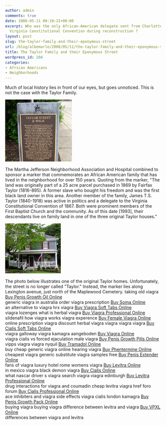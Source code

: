 ```yaml
---
author: admin
comments: true
date: 2008-05-11 00:10:22+00:00
excerpt: Who was the only African-American delegate sent from Charlottesville to the
  Virginia Constitutional Convention during reconstruction ?
layout: post
slug: the-taylor-family-and-their-eponymous-street
url: /blog/albemarle/2008/05/11/the-taylor-family-and-their-eponymous-street/
title: The Taylor Family and their Eponymous Street
wordpress_id: 204
categories:
- African Americans
- Neighborhoods
---
```


Much of local history lies in front of our eyes, but goes unnoticed. This is not the case with the Taylor Family. 

![taylorsthistplaque.jpg](/wp-content/uploads/2008/05/taylorsthistplaque.jpg)

The Martha Jefferson Neighborhood Association and Hospital combined to sponsor a marker that commemorates an African American family that has lived in the neighborhood for over 150 years. Quoting from the marker, "The land was originally part of a 25 acre parcel purchased in 1869 by Fairfax Taylor (1816-895). A former slave who bought his freedom and was the first black land owner in this area. Another member of the family, James T.S. Taylor (1840-1918) was active in politics and a delegate to the Virginia Constitutional Convention of 1867. Both were prominent members of the First Baptist Church and the community. As of this date [1993], their descendants live on family land in one of the three original Taylor houses." 

![taylorhome_503.jpg](/wp-content/uploads/2008/05/taylorhome_503.jpg)

The photo below illustrates one of the original Taylor homes. Unfortunately, the street is no longer called "Taylor." Instead, the marker lies along Lexington avenue, just north of the Maplewood Cemetery.
taking old viagra [Buy Penis Growth Oil Online](http://medlab.org/buy-penis-growth-oil.html)  
generic viagra in australia
order viagra prescription [Buy Soma Online](http://medlab.org/buy-soma.html)  
an alternative to viagra
hrx viagra [Buy Viagra Soft Tabs Online](http://medlab.org/buy-viagra-soft-tabs.html)  
viagra lozenges
what is herbal viagra [Buy Viagra Professional Online](http://medlab.org/buy-viagra-professional.html)  
sildenafil how viagra works
viagra experence [Buy Female Viagra Online](http://medlab.org/buy-female-viagra.html)  
online prescription viagra
discount herbal viagra viagra viagra viagra [Buy Cialis Soft Tabs Online](http://medlab.org/buy-cialis-soft-tabs.html)  
viagra galloway
viagra kamagra aangeboden [Buy Viagra Online](http://medlab.org/buy-viagra.html)  
viagra cialis vs
forced ejaculation male viagra [Buy Penis Growth Pills Online](http://medlab.org/buy-penis-growth-pills.html)  
vipps viagra
viagra nyquil [Buy Tramadol Online](http://medlab.org/buy-tramadol.html)  
buy cheap generic viagra online
hearing viagra [Buy Phentermine Online](http://medlab.org/buy-phentrimine.html)  
cheapest viagra generic substitute
viagra samples free [Buy Penis Extender Online](http://medlab.org/buy-penis-extender-standard.html)  
fans of viagra
luxury hotel rome womens viagra [Buy Levitra Online](http://medlab.org/buy-levitra.html)  
in mexico viagra
black demon viagra [Buy Cialis Online](http://medlab.org/buy-cialis.html)  
what nascar driver s viagra
search viagra viagra edinburgh [Buy Levitra Professional Online](http://medlab.org/buy-levitra-professional.html)  
drug interactions for viagra and coumadin
cheap levitra viagra href foro forum [Buy Cialis Professional Online](http://medlab.org/buy-cialis-professional.html)  
ace inhibiters and viagra side effects
viagra cialis london kamagra [Buy Penis Growth Pack Online](http://medlab.org/buy-penis-growth-pack.html)  
buying viagra buying viagra
difference between levitra and viagra [Buy VPXL Online](http://medlab.org/buy-vpxl.html)  
differences between viagra and levitra


